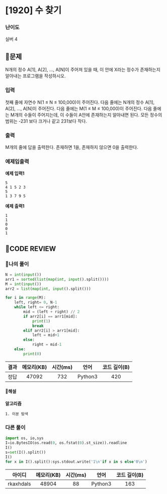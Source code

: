 # [1920] 수 찾기

### **난이도**
실버 4
## **📝문제**
N개의 정수 A[1], A[2], …, A[N]이 주어져 있을 때, 이 안에 X라는 정수가 존재하는지 알아내는 프로그램을 작성하시오.
### **입력**
첫째 줄에 자연수 N(1 ≤ N ≤ 100,000)이 주어진다. 다음 줄에는 N개의 정수 A[1], A[2], …, A[N]이 주어진다. 다음 줄에는 M(1 ≤ M ≤ 100,000)이 주어진다. 다음 줄에는 M개의 수들이 주어지는데, 이 수들이 A안에 존재하는지 알아내면 된다. 모든 정수의 범위는 -231 보다 크거나 같고 231보다 작다.
### **출력**
M개의 줄에 답을 출력한다. 존재하면 1을, 존재하지 않으면 0을 출력한다.
### **예제입출력**

**예제 입력1**

```
5
4 1 5 2 3
5
1 3 7 9 5
```

**예제 출력1**

```
1
1
0
0
1
```

## **🧐CODE REVIEW**

### **🧾나의 풀이**

```python
N = int(input())
arr1 = sorted(list(map(int, input().split())))
M = int(input())
arr2 = list(map(int, input().split()))

for i in range(M):
    left, right= 0, N-1
    while left <= right:
        mid = (left + right) // 2
        if arr2[i] == arr1[mid]:
            print(1)
            break
        elif arr2[i] > arr1[mid]:
            left = mid+1
        else:
            right = mid-1
    else:
        print(0)
```

결과	| 메모리(KB) |	시간(ms) |	언어 |	코드 길이(B)
:----:|:-----:|:-----:|:-----:|:--------:
정답|47092|732|Python3|420
#### **📝해설**

**알고리즘**
```
1. 이분 탐색
```

### **다른 풀이**

```python
import os, io,sys
I=io.BytesIO(os.read(0, os.fstat(0).st_size)).readline
I()
s=set(I().split())
I()
for x in I().split():sys.stdout.write('1\n'if x in s else'0\n')
```

아이디 | 메모리(KB) |	시간(ms) |	언어 |	코드 길이(B) 
:-----:|:-----:|:-----:|:----:|:--------:
rkaxhdals|48904|88|Python3|163